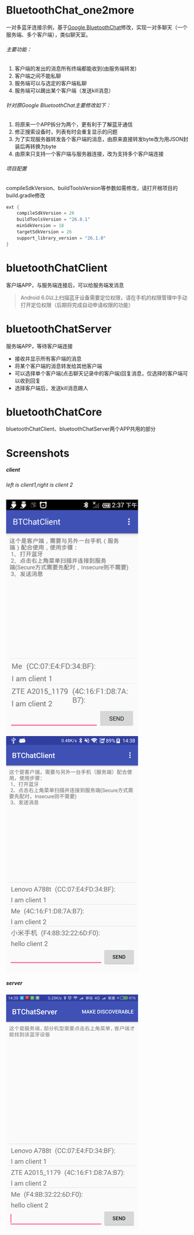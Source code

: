 # BluetoothChat_one2more
一对多蓝牙连接示例，基于[Google BluetoothChat](https://github.com/googlesamples/android-BluetoothChat)修改，实现一对多聊天（一个服务端、多个客户端），类似聊天室。

###### 主要功能：
1. 客户端的发出的消息所有终端都能收到(由服务端转发)
2. 客户端之间不能私聊
3. 服务端可以与选定的客户端私聊
4. 服务端可以踢出某个客户端（发送kill消息）

###### 针对原Google BluetoothChat主要修改如下：
1. 将原来一个APP拆分为两个，更有利于了解蓝牙通信
2. 修正搜索设备时，列表有时会重复显示的问题
3. 为了实现服务器转发各个客户端的消息，由原来直接转发byte改为用JSON封装后再转换为byte
4. 由原来只支持一个客户端与服务器连接，改为支持多个客户端连接

###### 项目配置
compileSdkVersion、buildToolsVersion等参数如需修改，请打开根项目的build.gradle修改
``` groovy
ext {
    compileSdkVersion = 26
    buildToolsVersion = "26.0.1"
    minSdkVersion = 18
    targetSdkVersion = 26
    support_library_version = "26.1.0"
}
```

# bluetoothChatClient
客户端APP，与服务端连接后，可以给服务端发消息
> Android 6.0以上扫描蓝牙设备需要定位权限，请在手机的权限管理中手动打开定位权限（后期将完成自动申请权限的功能）

# bluetoothChatServer
服务端APP，等待客户端连接
- 接收并显示所有客户端的消息
- 将某个客户端的消息转发给其他客户端
- 可以选择单个客户端(点击聊天记录中的客户端)回复消息，仅选择的客户端可以收到回复
- 选择客户端后，发送kill消息踢人

# bluetoothChatCore
bluetoothChatClient、bluetoothChatServer两个APP共用的部分

# Screenshots
##### client
###### left is client1,right is client 2
![client_1](captures/client_1.png)&nbsp;&nbsp;![client_2](captures/client_2.png)

##### server
![server](captures/server.png)